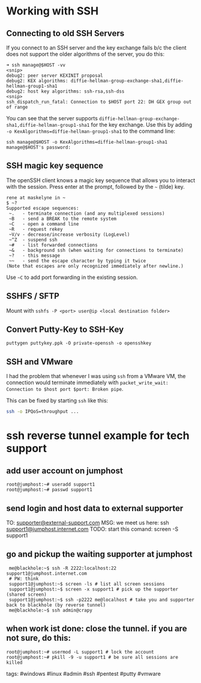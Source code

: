 # Working with SSH

## Connecting to old SSH Servers

If you connect to an SSH server and the key exchange fails b/c the client does not support the older algorithms of the server, you do this:

```
➜ ssh manage@$HOST -vv
<snip>
debug2: peer server KEXINIT proposal
debug2: KEX algorithms: diffie-hellman-group-exchange-sha1,diffie-hellman-group1-sha1
debug2: host key algorithms: ssh-rsa,ssh-dss
<snip>
ssh_dispatch_run_fatal: Connection to $HOST port 22: DH GEX group out of range
```

You can see that the server supports `diffie-hellman-group-exchange-sha1,diffie-hellman-group1-sha1` for the key exchange. Use this by adding `-o KexAlgorithms=diffie-hellman-group1-sha1` to the command line:

```
ssh manage@$HOST -o KexAlgorithms=diffie-hellman-group1-sha1
manage@$HOST's password:
```

## SSH magic key sequence

The openSSH client knows a magic key sequence that allows you to interact with the session. Press enter at the prompt, followed by the `~` (tilde) key.
```
rene at maskelyne in ~
$ ~?
Supported escape sequences:
 ~.   - terminate connection (and any multiplexed sessions)
 ~B   - send a BREAK to the remote system
 ~C   - open a command line
 ~R   - request rekey
 ~V/v - decrease/increase verbosity (LogLevel)
 ~^Z  - suspend ssh
 ~#   - list forwarded connections
 ~&   - background ssh (when waiting for connections to terminate)
 ~?   - this message
 ~~   - send the escape character by typing it twice
(Note that escapes are only recognized immediately after newline.)
```
Use `~C` to add port forwarding in the existing session.

## SSHFS / SFTP
Mount with `sshfs -P <port> user@ip <local destination folder>`

## Convert Putty-Key to SSH-Key
`puttygen puttykey.ppk -O private-openssh -o opensshkey`

## SSH and VMware
I had the problem that whenever I was using `ssh` from a VMware VM, the connection would terminate immediately with `packet_write_wait: Connection to $host port $port: Broken pipe`.

This can be fixed by starting `ssh` like this:

```sh cheat ssh Avoid broken pipe error in VMware
ssh -o IPQoS=throughput ...
```

# ssh reverse tunnel example for tech support
## add user account on jumphost
```
root@jumphost:~# useradd support1
root@jumphost:~# passwd support1
```

## send login and host data to external supporter
  TO: supporter@external-support.com
  MSG: we meet us here:   ssh support1@jumphost.internet.com
  TODO: start this comand: screen -S support1

## go and pickup the waiting supporter at jumphost
```
 me@blackhole:~$ ssh -R 2222:localhost:22 support1@jumphost.internet.com
 # PW: think
 support1@jumphost:~$ screen -ls # list all screen sessions
 support1@jumphost:~$ screen -x support1 # pick up the supporter (shared screen)
 support1@jumphost:~$ ssh -p2222 me@localhost # take you and supporter back to blackhole (by reverse tunnel)
 me@blackhole:~$ ssh admin@crapy
```

## when work ist done: close the tunnel. if you are not sure, do this:
```
root@jumphost:~# usermod -L support1 # lock the account
root@jumphost:~# pkill -9 -u support1 # be sure all sessions are killed
```

tags: #windows #linux #admin #ssh #pentest #putty #vmware 
